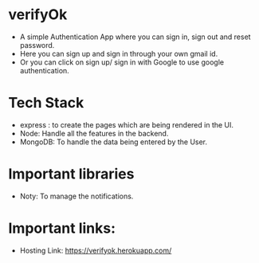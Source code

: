 # verifyOk

- A simple Authentication App where you can sign in, sign out and reset password. 
- Here you can sign up and sign in through your own gmail id. 
- Or you can click on sign up/ sign in with Google to use google authentication.

# Tech Stack

- express : to create the pages which are being rendered in the UI.
- Node: Handle all the features in the backend.
- MongoDB: To handle the data being entered by the User.

# Important libraries
 - Noty: To manage the notifications.
 
 # Important links: 
 - Hosting Link: https://verifyok.herokuapp.com/
 
